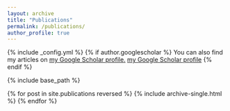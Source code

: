 ```yaml
---
layout: archive
title: "Publications"
permalink: /publications/
author_profile: true
---
```

{% include _config.yml %}
{% if author.googlescholar %}
   You can also find my articles on <u><a href="{{author.googlescholar}}">my Google Scholar profile</a>.</u>
   [my Google Scholar profile]({{author.googlescholar}})
{% endif %}

{% include base_path %}

{% for post in site.publications reversed %}
  {% include archive-single.html %}
{% endfor %}
